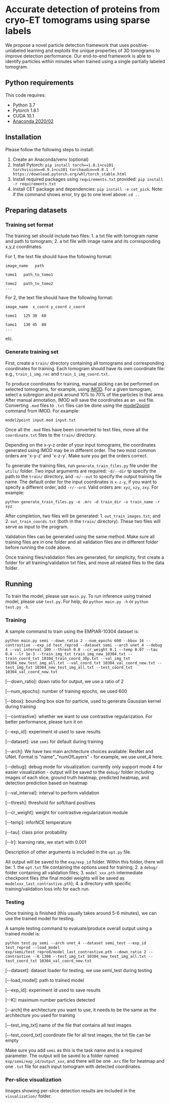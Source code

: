 # Accurate detection of proteins from cryo-ET tomograms using sparse labels

We propose a novel particle detection framework that uses positive-unlabeled learning and exploits the unique properties of 3D tomograms to improve detection performance. Our end-to-end framework is able to identify particles within minutes when trained using a single partially labeled tomogram.

## Python requirements
This code requires:
- Python 3.7
- Pytorch 1.8.1
- CUDA 10.1
- [Anaconda 2020/02](https://www.anaconda.com/distribution/) 


## Installation
Please follow the following steps to install:
1. Create an Anaconda/venv (optional)
2. Install Pytorch: ```pip install torch==1.8.1+cu101 torchvision==0.9.1+cu101 torchaudio==0.8.1 -f https://download.pytorch.org/whl/torch_stable.html```
3. Install required packages using ```requirements.txt``` provided:  ```pip install -r requirements.txt```
4. Install CET package and dependencies: ```pip install -e cet_pick```. Note: if the command shows error, try go to one level above: ```cd ..```

## Preparing datasets

### Training set format

The training set should include two files: 1. a txt file with tomogram name and path to tomogram; 2. a txt file with image name and its corresponding x,y,z coordinates.

For 1, the text file should have the following format:

```
image_name   path

tomo1 	path_to_tomo1

tomo2 	path_to_tomo2
...
```

For 2, the text file should have the following format:

```
image_name	x_coord	y_coord	z_coord

tomo1	125	38	60

tomo1	130	45	80
...
````
etc.


### Generate training set

First, create a ```train/``` directory containing all tomograms and corresponding coordinates for training. Each tomogram should have its own coordinate file: e.g., ```train_1_img.rec``` and ```train_1_img_coord.txt```.

To produce coordinates for training, manual picking can be performed on selected tomograms, for example, using [IMOD](https://bio3d.colorado.edu/imod/). For a given tomogram, select a subregion and pick around 10\% to 70\% of the particles in that area. After manual annotation, IMOD will save the coordinates as an ```.mod``` file. Converting ```.mod``` files to ```.txt``` files can be done using the [model2point](https://bio3d.colorado.edu/imod/doc/man/model2point.html) command from IMOD. For example:
```
model2point input.mod input.txt
```
Once all the ```.mod``` files have been converted to text files, move all the ```coordinate.txt``` files to the ```train/``` directory.

Depending on the x-y-z order of your input tomograms, the coordinates generated using IMOD may be in different order. The two most common orders are 'x-y-z' and 'x-z-y'. Make sure you get the orders correct.

To generate the training files, run ```generate_train_files.py``` file under the ```utils/``` folder. Two input arguments are required: ```-d/--dir``` tp specify the path to the ```train/``` directory, and ```-o/--out``` to specify the output training file name. The default order for the input coordinates is ```x-z-y```, if you want to specify a different order, add ```-r/--ord```. Valid orders are: ```xyz```, ```xzy```, ```zxy```.  For example:
```
python generate_train_files.py -e .mrc -d train_dir -o train_name -r xyz
```
After completion, two files will be generated: 1. ```out_train_images.txt```; and 2. ```out_train_coords.txt``` (both in the ```train/``` directory). These two files will serve as input to the program.

Validation files can be generated using the same method. Make sure all training files are in one folder and all validation files are in different folder before running the code above.

Once training files/validation files are generated, for simplicity, first create a folder for all training/validation txt files, and move all related files to the data folder. 

## Running

To train the model, please use ```main.py```. To run inference using trained model, please use ```test.py```. For help, do ```python main.py -h``` or ```python test.py -h```. 

### Training

A sample command to train using the EMPIAR-10304 dataset is:
```
python main.py semi --down_ratio 2 --num_epochs 600 --bbox 16 --contrastive --exp_id test_reprod --dataset semi --arch unet_4 --debug 4 --val_interval 100 --thresh 0.8 --cr_weight 0.1 --temp 0.07 --tau 0.4 --lr 1e-3 --train_img_txt train_img_new_10304.txt --train_coord_txt 10304_train_coord_30p.txt --val_img_txt 10304_new_test_img_all.txt --val_coord_txt 10304_val_coord_new.txt --test_img_txt 10304_new_test_img_all.txt --test_coord_txt 10304_val_coord_new.txt
```

[--down_ratio]: down ratio for output, we use a ratio of 2

[--num_epochs]: number of training epochs, we used 600

[--bbox]: bounding box size for particle, used to generate Gaussian kernel during training

[--contrastive]: whether we want to use contrastive regularization. For better performance, please turn it on

[--exp_id]: experiment id used to save results

[--dataset]: use ```semi``` for default during training

[--arch]: We have two main architecture choices available: ResNet and UNet. Format is "name"_"numOfLayers" - for example, we use unet_4 here.

[--debug]: debug mode for visualization: currently only support mode 4 for easier visualization - output will be saved to the ```debug/``` folder including images of each slice, ground truth heatmap, predicted heatmap, and detection prediction based on heatmap

[--val_interval]: interval to perform validation

[--thresh]: threshold for soft/hard positives

[--cr_weight]: weight for contrastive regularization module

[--temp]: inforNCE temperature

[--tau]: class prior probability

[--lr]: learning rate, we start with 0.001

Description of other arguments is included in the ```opt.py``` file.

All output will be saved to the ```exp/exp_id``` folder. Within this folder, there will be: 1. the ```opt.txt``` file containing the options used for training; 2. a ```debug/``` folder containing all validation files; 3. ```model_xxx.pth``` intermediate checkpoint files (the final model weights will be saved as ```modelxxx_last_contrastive.pth```); 4. a directory with specific training/validation loss info for each run.

### Testing

Once training is finished (this usually takes around 5-6 minutes), we can use the trained model for testing.

A sample testing command to evaluate/produce overall output using a trained model is:
```
python test.py semi --arch unet_4 --dataset semi_test --exp_id test_reprod --load_model exp/semi/test_reprod/model_last_contrastive.pth --down_ratio 2 --contrastive --K 1300 --test_img_txt 10304_new_test_img_all.txt --test_coord_txt 10304_val_coord_new.txt
```
[--dataset]: dataset loader for testing, we use semi_test during testing

[--load_model]: path to trained model

[--exp_id]: experiment id used to save results

[--K]: maximum number particles detected

[--arch] the architecture you want to use, it needs to be the same as the architecture you used for training

[--test_img_txt] name of the file that contains all test images

[--test_coord_txt] coordinate file for all test images, the txt file can be empty

Make sure you add ```semi``` as this is the task name and is a required parameter. The output will be saved to a folder named ```exp/semi/exp_id/output_xxx```, and there will be one ```.mrc``` file for heatmap and one ```.txt``` file for each input tomogram with detected coordinates.

### Per-slice visualization

Images showing per-slice detection results are included in the ```visualization/``` folder.
